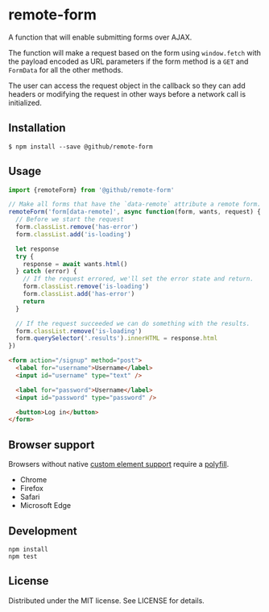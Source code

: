# remote-form

A function that will enable submitting forms over AJAX.

The function will make a request based on the form using `window.fetch` with the payload encoded as URL parameters if the form method is a `GET` and `FormData` for all the other methods.

The user can access the request object in the callback so they can add headers or modifying the request in other ways before a network call is initialized.

## Installation

```
$ npm install --save @github/remote-form
```

## Usage

```js
import {remoteForm} from '@github/remote-form'

// Make all forms that have the `data-remote` attribute a remote form.
remoteForm('form[data-remote]', async function(form, wants, request) {
  // Before we start the request
  form.classList.remove('has-error')
  form.classList.add('is-loading')

  let response
  try {
    response = await wants.html()
  } catch (error) {
    // If the request errored, we'll set the error state and return.
    form.classList.remove('is-loading')
    form.classList.add('has-error')
    return
  }

  // If the request succeeded we can do something with the results.
  form.classList.remove('is-loading')
  form.querySelector('.results').innerHTML = response.html
})
```

```html
<form action="/signup" method="post">
  <label for="username">Username</label>
  <input id="username" type="text" />

  <label for="password">Username</label>
  <input id="password" type="password" />

  <button>Log in</button>
</form>
```

## Browser support

Browsers without native [custom element support][support] require a [polyfill][].

- Chrome
- Firefox
- Safari
- Microsoft Edge

[support]: https://caniuse.com/#feat=custom-elementsv1
[polyfill]: https://github.com/webcomponents/custom-elements

## Development

```
npm install
npm test
```

## License

Distributed under the MIT license. See LICENSE for details.
